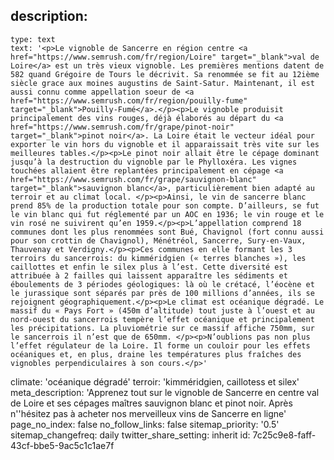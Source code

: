 description:
  -
    type: text
    text: '<p>Le vignoble de Sancerre en région centre <a href="https://www.semrush.com/fr/region/Loire" target="_blank">val de Loire</a> est un très vieux vignoble. Les premières mentions datent de 582 quand Grégoire de Tours le décrivit. Sa renommée se fit au 12ième siècle grace aux moines augustins de Saint-Satur. Maintenant, il est aussi connu comme appellation soeur de <a href="https://www.semrush.com/fr/region/pouilly-fume" target="_blank">Pouilly-Fumé</a>.</p><p>Le vignoble produisit principalement des vins rouges, déjà élaborés au départ du <a href="https://www.semrush.com/fr/grape/pinot-noir" target="_blank">pinot noir</a>. La Loire était le vecteur idéal pour exporter le vin hors du vignoble et il apparaissait très vite sur les meilleures tables.</p><p>Le pinot noir allait être le cépage dominant jusqu’à la destruction du vignoble par le Phylloxéra. Les vignes touchées allaient être replantées principalement en cépage <a href="https://www.semrush.com/fr/grape/sauvignon-blanc" target="_blank">sauvignon blanc</a>, particulièrement bien adapté au terroir et au climat local. </p><p>Ainsi, le vin de sancerre blanc prend 85% de la production totale pour son compte. D’ailleurs, se fut le vin blanc qui fut réglementé par un AOC en 1936; le vin rouge et le vin rosé ne suivirent qu’en 1959.</p><p>L’appellation comprend 18 communes dont les plus renommées sont Bué, Chavignol (fort connu aussi pour son crottin de Chavignol), Ménétréol, Sancerre, Sury-en-Vaux, Thauvenay et Verdigny.</p><p>Ces communes en elle formant les 3 terroirs du sancerrois: du kimméridgien (« terres blanches »), les caillottes et enfin le silex plus à l’est. Cette diversité est attribuée à 2 failles qui laissent apparaître les sédiments et éboulements de 3 périodes géologiques: là où le crétacé, l’éocène et le jurassique sont séparés par près de 100 millions d’années, ils se rejoignent géographiquement.</p><p>Le climat est océanique dégradé. Le massif du « Pays Fort » (450m d’altitude) tout juste à l’ouest et au nord-ouest du sancerrois tempère l’effet océanique et principalement les précipitations. La pluviométrie sur ce massif affiche 750mm, sur le sancerrois il n’est que de 650mm. </p><p>N’oublions pas non plus l’effet régulateur de la Loire. Il forme un couloir pour les effets océaniques et, en plus, draine les températures plus fraîches des vignobles perpendiculaires à son cours.</p>'
climate: 'océanique dégradé'
terroir: 'kimméridgien, caillotess et silex'
meta_description: 'Apprenez tout sur le vignoble de Sancerre en centre val de Loire et ses cépages maîtres sauvignon blanc et pinot noir. Après n''hésitez pas à acheter nos merveilleux vins de Sancerre en ligne'
page_no_index: false
no_follow_links: false
sitemap_priority: '0.5'
sitemap_changefreq: daily
twitter_share_setting: inherit
id: 7c25c9e8-faff-43cf-bbe5-9ac5c1c1ae7f

